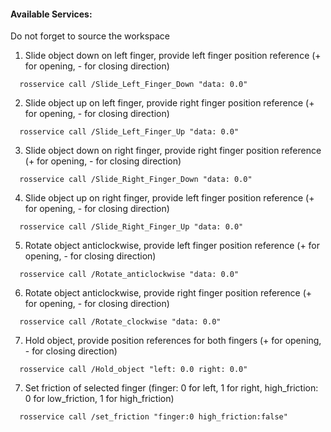 #### Available Services:

Do not forget to source the workspace

1. Slide object down on left finger, provide left finger position reference (+ for opening, - for closing direction)
```
  rosservice call /Slide_Left_Finger_Down "data: 0.0"
```
2. Slide object up on left finger, provide right finger position reference (+ for opening, - for closing direction)
```
  rosservice call /Slide_Left_Finger_Up "data: 0.0"
```
3. Slide object down on right finger, provide right finger position reference (+ for opening, - for closing direction)
```
  rosservice call /Slide_Right_Finger_Down "data: 0.0"
```
4. Slide object up on right finger, provide left finger position reference (+ for opening, - for closing direction)
```
  rosservice call /Slide_Right_Finger_Up "data: 0.0"
```
5. Rotate object anticlockwise, provide left finger position reference (+ for opening, - for closing direction)
```
  rosservice call /Rotate_anticlockwise "data: 0.0"
```
6. Rotate object anticlockwise, provide right finger position reference (+ for opening, - for closing direction)
```
  rosservice call /Rotate_clockwise "data: 0.0"
```
7. Hold object, provide position references for both fingers (+ for opening, - for closing direction)
```
  rosservice call /Hold_object "left: 0.0 right: 0.0"
```
7. Set friction of selected finger (finger: 0 for left, 1 for right, high_friction: 0 for low_friction, 1 for high_friction)
```
  rosservice call /set_friction "finger:0 high_friction:false"
```
